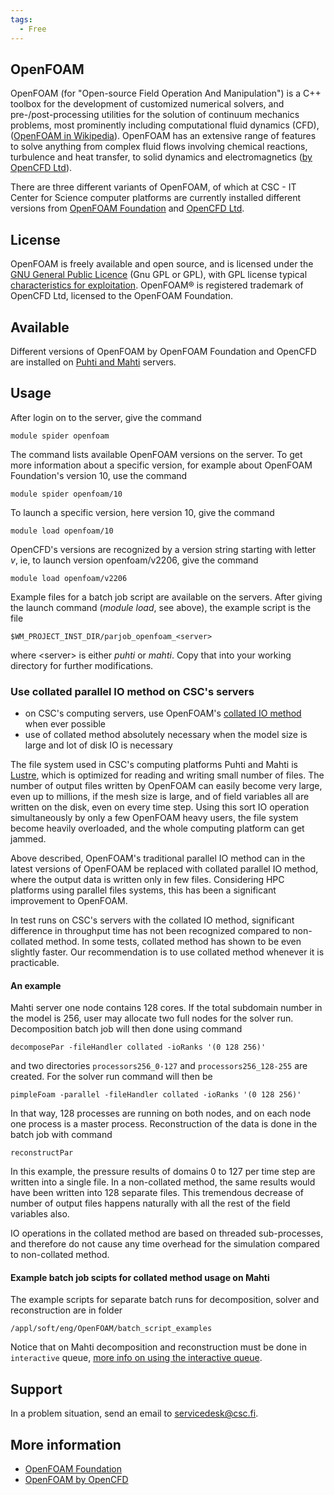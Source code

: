 ```yaml
---
tags:
  - Free
---
```


## OpenFOAM

OpenFOAM (for "Open-source Field Operation And Manipulation") is a C++ toolbox for the development of customized numerical solvers, and pre-/post-processing utilities for the solution of continuum mechanics problems, most prominently including computational fluid dynamics (CFD), ([OpenFOAM in Wikipedia](https://en.wikipedia.org/wiki/OpenFOAM)). OpenFOAM has an extensive range of features to solve anything from complex fluid flows involving chemical reactions, turbulence and heat transfer, to solid dynamics and electromagnetics ([by OpenCFD Ltd](https://www.openfoam.com/)).

There are three different variants of OpenFOAM, of which at CSC - IT Center for Science computer platforms are  currently installed different versions from [OpenFOAM Foundation](https://cfd.direct/) and [OpenCFD Ltd](https://www.openfoam.com). 

## License

OpenFOAM is freely available and open source, and is licensed under the [GNU General Public Licence](https://www.gnu.org/licenses/gpl-3.0.en.html) (Gnu GPL or GPL), with GPL license typical [characteristics for exploitation](https://openfoam.org/licence/). OpenFOAM® is registered trademark of OpenCFD Ltd, licensed to the OpenFOAM Foundation. 

## Available

Different versions of OpenFOAM by OpenFOAM Foundation and OpenCFD are installed on [Puhti and Mahti](../computing/available-systems.md) servers.

## Usage

After login on to the server, give the command

    module spider openfoam

The command lists available OpenFOAM versions on the server. To get more information about a specific version, for example about OpenFOAM Foundation's version 10, use the command

    module spider openfoam/10

To launch a specific version, here version 10, give the command

    module load openfoam/10

OpenCFD's versions are recognized by a version string starting with letter _v_, ie, to launch version openfoam/v2206, give the command

    module load openfoam/v2206
	
Example files for a batch job script are available on the servers.  After giving the launch command (_module load_, see above), the example script is the file

    $WM_PROJECT_INST_DIR/parjob_openfoam_<server>

where \<server\> is either _puhti_ or _mahti_.  Copy that into your working directory for further modifications.

### Use collated parallel IO method on CSC's servers

-   on CSC's computing servers, use OpenFOAM's [collated IO method](https://openfoam.org/news/parallel-io/) when ever possible
-   use of collated method absolutely necessary when the model size is large and lot of disk IO is necessary

The file system used in CSC's computing platforms Puhti and Mahti is [Lustre](http://lustre.org/), which is optimized for reading and writing small number of files.  The number of output files written by OpenFOAM can easily become very large, even up to millions, if the mesh size is large, and of field variables all are written on the disk, even on every time step. Using this sort IO operation simultaneously by only a few OpenFOAM heavy users, the file system become heavily overloaded, and the whole computing platform can get jammed.

Above described, OpenFOAM's traditional parallel IO method can in the latest versions of OpenFOAM be replaced with collated parallel IO method, where the output data is written only in few files.  Considering HPC platforms using parallel files systems, this has been a significant improvement to OpenFOAM.

In test runs on CSC's servers with the collated IO method, significant difference in throughput time has not been recognized compared to non-collated method.  In some tests, collated method has shown to be even slightly faster. Our recommendation is to use collated method whenever it is practicable.

#### An example 

Mahti server one node contains 128  cores.  If the total subdomain number in the model is 256, user may allocate two full nodes for the solver run.  Decomposition batch job will then done using command

    decomposePar -fileHandler collated -ioRanks '(0 128 256)'

and two directories `processors256_0-127` and `processors256_128-255` are created.  For the solver run command will then be

    pimpleFoam -parallel -fileHandler collated -ioRanks '(0 128 256)'

In that way,  128 processes are running on both nodes, and on each node one process is a master process.  Reconstruction of the data is done in the batch job with command

    reconstructPar

In this example, the pressure results of domains 0 to 127 per time step are written into a single file.  In a non-collated method, the same results would have been written into 128 separate files. This tremendous decrease of number of output files happens naturally with all the rest of the field variables also.  

IO operations in the collated method are based on threaded sub-processes, and therefore do not cause any time overhead for the simulation compared to non-collated method.

#### Example batch job scipts for collated method usage on Mahti

The example scripts for separate batch runs for decomposition, solver and reconstruction are in folder

    /appl/soft/eng/OpenFOAM/batch_script_examples

Notice that on Mahti decomposition and reconstruction must be done in `interactive` queue,
[more info on using the interactive queue](../../computing/running/batch-job-partitions/).

## Support

In a problem situation, send an email to servicedesk@csc.fi.

## More information

* [OpenFOAM Foundation](https://openfoam.org/)
* [OpenFOAM by OpenCFD](https://www.openfoam.com/)


